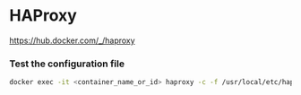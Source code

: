 # HAProxy
https://hub.docker.com/_/haproxy

### Test the configuration file
```bash
docker exec -it <container_name_or_id> haproxy -c -f /usr/local/etc/haproxy/haproxy.cfg
```
